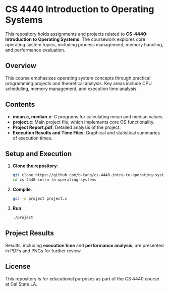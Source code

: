 # CS 4440 Introduction to Operating Systems

This repository holds assignments and projects related to **CS-4440: Introduction to Operating Systems**. The coursework explores core operating system topics, including process management, memory handling, and performance evaluation.

## Overview

This course emphasizes operating system concepts through practical programming projects and theoretical analysis. Key areas include CPU scheduling, memory management, and execution time analysis.

## Contents

- **mean.c, median.c**: C programs for calculating mean and median values.
- **project.c**: Main project file, which implements core OS functionality.
- **Project Report.pdf**: Detailed analysis of the project.
- **Execution Results and Time Files**: Graphical and statistical summaries of execution times.

## Setup and Execution

1. **Clone the repository**:
    ```bash
    git clone https://github.com/b-tang/cs-4440-intro-to-operating-systems.git
    cd cs-4440-intro-to-operating-systems
    ```

2. **Compile**:
    ```bash
    gcc -o project project.c
    ```

3. **Run**:
    ```bash
    ./project
    ```

## Project Results

Results, including **execution time** and **performance analysis**, are presented in PDFs and PNGs for further review.

## License

This repository is for educational purposes as part of the CS 4440 course at Cal State LA.
